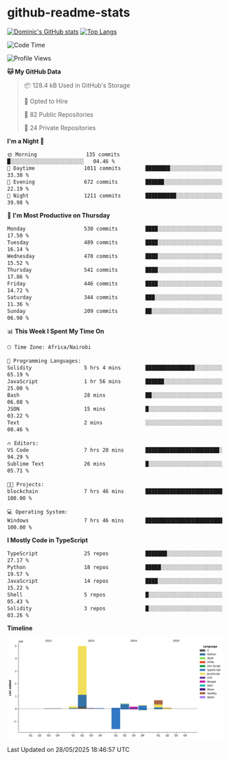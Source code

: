 # github-readme-stats
[![Dominic's GitHub stats](https://github-readme-stats.vercel.app/api?username=Domengo&show_icons=true)](https://github.com/anuraghazra/github-readme-stats)
[![Top Langs](https://github-readme-stats.vercel.app/api/top-langs/?username=Domengo&show_icons=true)](https://github.com/Domengo/github-readme-stats)

<!--START_SECTION:waka-->
![Code Time](http://img.shields.io/badge/Code%20Time-1%2C103%20hrs%206%20mins-blue)

![Profile Views](http://img.shields.io/badge/Profile%20Views-0-blue)

**🐱 My GitHub Data** 

> 📦 128.4 kB Used in GitHub's Storage 
 > 
> 💼 Opted to Hire
 > 
> 📜 82 Public Repositories 
 > 
> 🔑 24 Private Repositories 
 > 
**I'm a Night 🦉** 

```text
🌞 Morning                135 commits         █░░░░░░░░░░░░░░░░░░░░░░░░   04.46 % 
🌆 Daytime                1011 commits        ████████░░░░░░░░░░░░░░░░░   33.38 % 
🌃 Evening                672 commits         ██████░░░░░░░░░░░░░░░░░░░   22.19 % 
🌙 Night                  1211 commits        ██████████░░░░░░░░░░░░░░░   39.98 % 
```
📅 **I'm Most Productive on Thursday** 

```text
Monday                   530 commits         ████░░░░░░░░░░░░░░░░░░░░░   17.50 % 
Tuesday                  489 commits         ████░░░░░░░░░░░░░░░░░░░░░   16.14 % 
Wednesday                470 commits         ████░░░░░░░░░░░░░░░░░░░░░   15.52 % 
Thursday                 541 commits         ████░░░░░░░░░░░░░░░░░░░░░   17.86 % 
Friday                   446 commits         ████░░░░░░░░░░░░░░░░░░░░░   14.72 % 
Saturday                 344 commits         ███░░░░░░░░░░░░░░░░░░░░░░   11.36 % 
Sunday                   209 commits         ██░░░░░░░░░░░░░░░░░░░░░░░   06.90 % 
```


📊 **This Week I Spent My Time On** 

```text
🕑︎ Time Zone: Africa/Nairobi

💬 Programming Languages: 
Solidity                 5 hrs 4 mins        ████████████████░░░░░░░░░   65.19 % 
JavaScript               1 hr 56 mins        ██████░░░░░░░░░░░░░░░░░░░   25.00 % 
Bash                     28 mins             ██░░░░░░░░░░░░░░░░░░░░░░░   06.08 % 
JSON                     15 mins             █░░░░░░░░░░░░░░░░░░░░░░░░   03.22 % 
Text                     2 mins              ░░░░░░░░░░░░░░░░░░░░░░░░░   00.46 % 

🔥 Editors: 
VS Code                  7 hrs 20 mins       ████████████████████████░   94.29 % 
Sublime Text             26 mins             █░░░░░░░░░░░░░░░░░░░░░░░░   05.71 % 

🐱‍💻 Projects: 
blockchain               7 hrs 46 mins       █████████████████████████   100.00 % 

💻 Operating System: 
Windows                  7 hrs 46 mins       █████████████████████████   100.00 % 
```

**I Mostly Code in TypeScript** 

```text
TypeScript               25 repos            ███████░░░░░░░░░░░░░░░░░░   27.17 % 
Python                   18 repos            █████░░░░░░░░░░░░░░░░░░░░   19.57 % 
JavaScript               14 repos            ████░░░░░░░░░░░░░░░░░░░░░   15.22 % 
Shell                    5 repos             █░░░░░░░░░░░░░░░░░░░░░░░░   05.43 % 
Solidity                 3 repos             █░░░░░░░░░░░░░░░░░░░░░░░░   03.26 % 
```



**Timeline**

![Lines of Code chart](https://raw.githubusercontent.com/Domengo/Domengo/main/assets/bar_graph.png)


 Last Updated on 28/05/2025 18:46:57 UTC
<!--END_SECTION:waka-->



